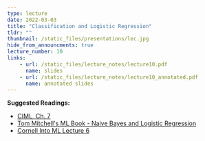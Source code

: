 ```yaml
---
type: lecture
date: 2022-03-03
title: "Classification and Logistic Regression"
tldr: ""
thumbnail: /static_files/presentations/lec.jpg
hide_from_announcments: true
lecture_number: 10
links: 
    - url: /static_files/lecture_notes/lecture10.pdf
      name: slides
    - url: /static_files/lecture_notes/lecture10_annotated.pdf
      name: annotated slides
---
```

 **Suggested Readings:**
- [CIML, Ch. 7](http://ciml.info/dl/v0_99/ciml-v0_99-all.pdf)
- [Tom Mitchell's ML Book - Naive Bayes and Logistic Regression](https://www.cs.cmu.edu/~tom/mlbook/NBayesLogReg.pdf)
- [Cornell Into ML Lecture 6](https://www.cs.cornell.edu/courses/cs4780/2018fa/lectures/lecturenote06.html)